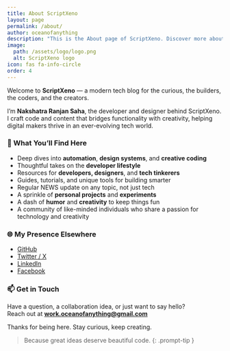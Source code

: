 ```yaml
---
title: About ScriptXeno
layout: page
permalink: /about/
author: oceanofanything
description: "This is the About page of ScriptXeno. Discover more about ScriptXeno, the mind behind the scripts, and the mission driving the content."
image:
  path: /assets/logo/logo.png
  alt: ScriptXeno logo
icon: fas fa-info-circle
order: 4
---
```


Welcome to **ScriptXeno** — a modern tech blog for the curious, the builders, the coders, and the creators.

I’m **Nakshatra Ranjan Saha**, the developer and designer behind ScriptXeno. I craft code and content that bridges functionality with creativity, helping digital makers thrive in an ever-evolving tech world.

### 🧠 What You’ll Find Here

- Deep dives into **automation**, **design systems**, and **creative coding**
- Thoughtful takes on the **developer lifestyle**
- Resources for **developers, designers**, and **tech tinkerers**
- Guides, tutorials, and unique tools for building smarter
- Regular NEWS update on any topic, not just tech
- A sprinkle of **personal projects** and **experiments**
- A dash of **humor** and **creativity** to keep things fun
- A community of like-minded individuals who share a passion for technology and creativity

### 🌐 My Presence Elsewhere

- [GitHub](https://github.com/OCEANOFANYTHING)
- [Twitter / X](https://twitter.com/oceanofanything)
- [LinkedIn](https://linkedin.com/in/nakshatra-ranjan-saha-93a31b262)
- [Facebook](https://facebook.com/nakshatra.ranjan.saha)

### 📫 Get in Touch

Have a question, a collaboration idea, or just want to say hello?  
Reach out at **[work.oceanofanything@gmail.com](mailto:work.oceanofanything@gmail.com)**

Thanks for being here. Stay curious, keep creating.

> Because great ideas deserve beautiful code.
{: .prompt-tip }
